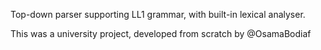Top-down parser supporting LL1 grammar, with built-in lexical analyser.

This was a university project, developed from scratch by @OsamaBodiaf
